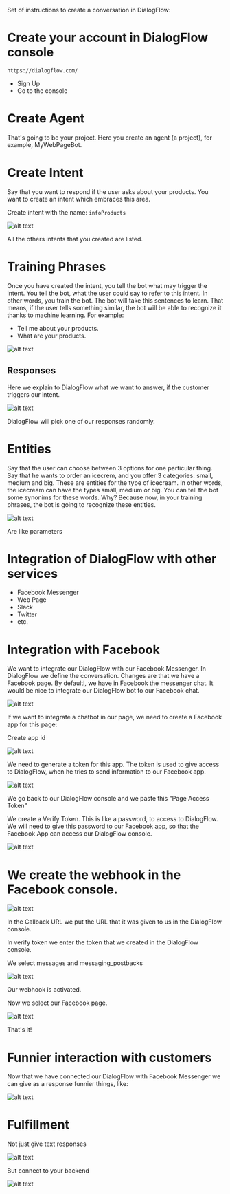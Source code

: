 Set of instructions to create a conversation in DialogFlow:

# Create your account in DialogFlow console

```
https://dialogflow.com/
```

- Sign Up
- Go to the console

# Create Agent

That's going to be your project. Here you create an agent (a project), for example, MyWebPageBot.

# Create Intent

Say that you want to respond if the user asks about your products. You want to create an intent which embraces this area.

Create intent with the name: `infoProducts`

![alt text](https://res.cloudinary.com/montolio/image/upload/c_scale,w_500/v1525623525/Screen_Shot_2018-05-06_at_6.18.12_PM_d3xg9i.png)

All the others intents that you created are listed.

# Training Phrases

Once you have created the intent, you tell the bot what may trigger the intent. You tell the bot, what the user could say to refer to this intent. In other words, you train the bot. The bot will take this sentences to learn. That means, if the user tells something similar, the bot will be able to recognize it thanks to machine learning. For example:

- Tell me about your products.
- What are your products.

![alt text](https://res.cloudinary.com/montolio/image/upload/c_scale,w_648/v1525623705/Screen_Shot_2018-05-06_at_6.21.24_PM_qrhxfc.png)

## Responses

Here we explain to DialogFlow what we want to answer, if the customer triggers our intent.

![alt text](https://res.cloudinary.com/montolio/image/upload/c_scale,w_500/v1525623946/Screen_Shot_2018-05-06_at_6.25.20_PM_kzgibr.png)

DialogFlow will pick one of our responses randomly.

# Entities

Say that the user can choose between 3 options for one particular thing. Say that he wants to order an icecrem, and you offer 3 categories: small, medium and big. These are entities for the type of icecream. In other words, the icecream can have the types small, medium or big. You can tell the bot some synonims for these words. Why? Because now, in your training phrases, the bot is going to recognize these entities.

![alt text](https://res.cloudinary.com/montolio/image/upload/c_scale,w_500/v1525806785/Screen_Shot_2018-05-08_at_9.08.52_PM_urgft1.png)

Are like parameters



# Integration of DialogFlow with other services

- Facebook Messenger
- Web Page
- Slack
- Twitter
- etc.

# Integration with Facebook

We want to integrate our DialogFlow with our Facebook Messenger. In DialogFlow we define the conversation. Changes are that we have a Facebook page. By defaultl, we have in Facebook the messenger chat. It would be nice to integrate our DialogFlow bot to our Facebook chat.

![alt text](https://res.cloudinary.com/montolio/image/upload/c_scale,w_300/v1525625806/Messenger_SetUp_fkfulw.png)

If we want to integrate a chatbot in our page, we need to create a Facebook app for this page:

Create app id

![alt text](https://res.cloudinary.com/montolio/image/upload/c_scale,w_500/v1525625870/newAppFB_jsohjz.png)

We need to generate a token for this app. The token is used to give access to DialogFlow, when he tries to send information to our Facebook app.

![alt text](https://res.cloudinary.com/montolio/image/upload/v1525625665/FB_Token_png2uo.png)

We go back to our DialogFlow console and we paste this "Page Access Token"

We create a Verify Token. This is like a password, to access to DialogFlow. We will need to give this password to our Facebook app, so that the Facebook App can access our DialogFlow console.

![alt text](https://res.cloudinary.com/montolio/image/upload/c_scale,w_500/v1525625266/Screen_Shot_2018-05-06_at_6.47.07_PM_uu7kix.png)

# We create the webhook in the Facebook console.

![alt text](https://res.cloudinary.com/montolio/image/upload/c_scale,w_700/v1525625947/setupWebhook_agabu5.png)


In the Callback URL we put the URL that it was given to us in the DialogFlow console.

In verify token we enter the token that we created in the DialogFlow console.

We select messages and messaging_postbacks


![alt text](https://res.cloudinary.com/montolio/image/upload/c_scale,w_600/v1525625525/New_Page_Subscription_pvlmyk.png)

Our webhook is activated.

Now we select our Facebook page.

![alt text](https://res.cloudinary.com/montolio/image/upload/c_scale,w_600/v1525626047/webhookComplete_ltplst.png)

That's it!

# Funnier interaction with customers


Now that we have connected our DialogFlow with Facebook Messenger we can give as a response funnier things, like: 

![alt text](https://res.cloudinary.com/montolio/image/upload/c_scale,w_250/v1525626381/addResponsesFunnier_hhoe2m.png)

# Fulfillment

Not just give text responses

![alt text](https://res.cloudinary.com/montolio/image/upload/c_scale,w_600/v1525626491/textResponse_opl2pt.png)

But connect to your backend

![alt text](https://res.cloudinary.com/montolio/image/upload/c_scale,w_700/v1525626588/webHookDFURL_bbjxqm.png)































